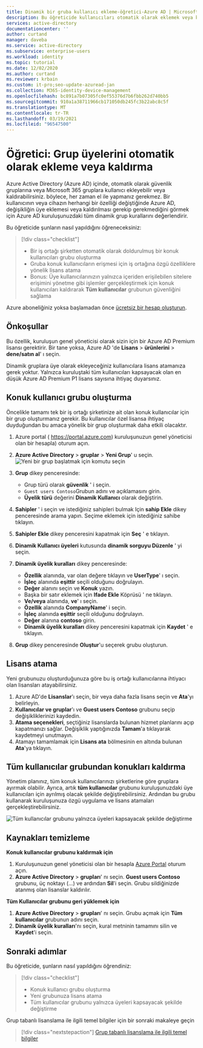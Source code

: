 ```yaml
---
title: Dinamik bir gruba kullanıcı ekleme-öğretici-Azure AD | Microsoft Docs
description: Bu öğreticide kullanıcıları otomatik olarak eklemek veya kaldırmak için grupları ve kullanıcı üyeliği kurallarını kullanacaksınız
services: active-directory
documentationcenter: ''
author: curtand
manager: daveba
ms.service: active-directory
ms.subservice: enterprise-users
ms.workload: identity
ms.topic: tutorial
ms.date: 12/02/2020
ms.author: curtand
ms.reviewer: krbain
ms.custom: it-pro;seo-update-azuread-jan
ms.collection: M365-identity-device-management
ms.openlocfilehash: bc891a7b07305fc0ef55376d7b6fbb262d740bb5
ms.sourcegitcommit: 910a1a38711966cb171050db245fc3b22abc8c5f
ms.translationtype: MT
ms.contentlocale: tr-TR
ms.lasthandoff: 03/19/2021
ms.locfileid: "96547500"
---
```

# <a name="tutorial-add-or-remove-group-members-automatically"></a>Öğretici: Grup üyelerini otomatik olarak ekleme veya kaldırma

Azure Active Directory (Azure AD) içinde, otomatik olarak güvenlik gruplarına veya Microsoft 365 gruplara kullanıcı ekleyebilir veya kaldırabilirsiniz. böylece, her zaman el ile yapmanız gerekmez. Bir kullanıcının veya cihazın herhangi bir özelliği değiştiğinde Azure AD, değişikliğin üye eklemesi veya kaldırılması gerekip gerekmediğini görmek için Azure AD kuruluşunuzdaki tüm dinamik grup kurallarını değerlendirir.

Bu öğreticide şunların nasıl yapıldığını öğreneceksiniz:
> [!div class="checklist"]
> * Bir iş ortağı şirketten otomatik olarak doldurulmuş bir konuk kullanıcıları grubu oluşturma
> * Gruba konuk kullanıcıların erişmesi için iş ortağına özgü özelliklere yönelik lisans atama
> * Bonus: Üye kullanıcılarınızın yalnızca içeriden erişilebilen sitelere erişimini yönetme gibi işlemler gerçekleştirmek için konuk kullanıcıları kaldırarak **Tüm kullanıcılar** grubunun güvenliğini sağlama

Azure aboneliğiniz yoksa başlamadan önce [ücretsiz bir hesap oluşturun](https://azure.microsoft.com/free/).

## <a name="prerequisites"></a>Önkoşullar

Bu özellik, kuruluşun genel yöneticisi olarak sizin için bir Azure AD Premium lisansı gerektirir. Bir tane yoksa, Azure AD 'de **Lisans**  >  **ürünlerini**  >  **dene/satın al**' ı seçin.

Dinamik gruplara üye olarak ekleyeceğiniz kullanıcılara lisans atamanıza gerek yoktur. Yalnızca kuruluştaki tüm kullanıcıları kapsayacak olan en düşük Azure AD Premium P1 lisans sayısına ihtiyaç duyarsınız. 

## <a name="create-a-group-of-guest-users"></a>Konuk kullanıcı grubu oluşturma

Öncelikle tamamı tek bir iş ortağı şirketinize ait olan konuk kullanıcılar için bir grup oluşturmanız gerekir. Bu kullanıcılar özel lisansa ihtiyaç duyduğundan bu amaca yönelik bir grup oluşturmak daha etkili olacaktır.

1. Azure portal ( https://portal.azure.com) kuruluşunuzun genel yöneticisi olan bir hesapla) oturum açın.
2. **Azure Active Directory**  >  **gruplar**  >  **Yeni Grup**' u seçin.
   ![Yeni bir grup başlatmak için komutu seçin](./media/groups-dynamic-tutorial/new-group.png)
3. **Grup** dikey penceresinde:
  
   * Grup türü olarak **güvenlik** ' i seçin.
   * `Guest users Contoso`Grubun adını ve açıklamasını girin.
   * **Üyelik türü** değerini **Dinamik Kullanıcı** olarak değiştirin.
   
4. **Sahipler** ' i seçin ve istediğiniz sahipleri bulmak Için **sahip Ekle** dikey penceresinde arama yapın. Seçime eklemek için istediğiniz sahibe tıklayın.
5. **Sahipler Ekle** dikey penceresini kapatmak için **Seç** ' e tıklayın.  
6. **Dinamik Kullanıcı üyeleri** kutusunda **dinamik sorguyu Düzenle** ' yi seçin.
7. **Dinamik üyelik kuralları** dikey penceresinde:

   * **Özellik** alanında, var olan değere tıklayın ve **UserType**' ı seçin. 
   * **İşleç** alanında **eşittir** seçili olduğunu doğrulayın.  
   * **Değer** alanını seçin ve **Konuk** yazın. 
   * Başka bir satır eklemek için **Ifade Ekle** Köprüsü ' ne tıklayın.
   * **Ve/veya** alanında, **ve**' ı seçin.
   * **Özellik** alanında **CompanyName**' i seçin.
   * **İşleç** alanında **eşittir** seçili olduğunu doğrulayın.
   * **Değer** alanına **contoso** girin.
   * **Dinamik üyelik kuralları** dikey penceresini kapatmak için **Kaydet** ' e tıklayın.
   
8. **Grup** dikey penceresinde **Oluştur**'u seçerek grubu oluşturun.

## <a name="assign-licenses"></a>Lisans atama

Yeni grubunuzu oluşturduğunuza göre bu iş ortağı kullanıcılarına ihtiyacı olan lisansları atayabilirsiniz.

1. Azure AD'de **Lisanslar**'ı seçin, bir veya daha fazla lisans seçin ve **Ata**'yı belirleyin.
2. **Kullanıcılar ve gruplar**'ı ve **Guest users Contoso** grubunu seçip değişikliklerinizi kaydedin.
3. **Atama seçenekleri**, seçtiğiniz lisanslarda bulunan hizmet planlarını açıp kapatmanızı sağlar. Değişiklik yaptığınızda **Tamam**'a tıklayarak kaydetmeyi unutmayın.
4. Atamayı tamamlamak için **Lisans ata** bölmesinin en altında bulunan **Ata**'ya tıklayın.

## <a name="remove-guests-from-all-users-group"></a>Tüm kullanıcılar grubundan konukları kaldırma

Yönetim planınız, tüm konuk kullanıcılarınızı şirketlerine göre gruplara ayırmak olabilir. Ayrıca, artık **tüm kullanıcılar** grubunu kuruluşunuzdaki üye kullanıcıları için ayrılmış olacak şekilde değiştirebilirsiniz. Ardından bu grubu kullanarak kuruluşunuza özgü uygulama ve lisans atamaları gerçekleştirebilirsiniz.

   ![Tüm kullanıcılar grubunu yalnızca üyeleri kapsayacak şekilde değiştirme](./media/groups-dynamic-tutorial/all-users-edit.png)

## <a name="clean-up-resources"></a>Kaynakları temizleme

**Konuk kullanıcılar grubunu kaldırmak için**

1. Kuruluşunuzun genel yöneticisi olan bir hesapla [Azure Portal](https://portal.azure.com) oturum açın.
2. **Azure Active Directory**  >  **grupları**' nı seçin. **Guest users Contoso** grubunu, üç noktayı (...) ve ardından **Sil**'i seçin. Grubu sildiğinizde atanmış olan lisanslar kaldırılır.

**Tüm Kullanıcılar grubunu geri yüklemek için**
1. **Azure Active Directory**  >  **grupları**' nı seçin. Grubu açmak için **Tüm kullanıcılar** grubunun adını seçin.
1. **Dinamik üyelik kuralları**'nı seçin, kural metninin tamamını silin ve **Kaydet**'i seçin.

## <a name="next-steps"></a>Sonraki adımlar

Bu öğreticide, şunların nasıl yapıldığını öğrendiniz:
> [!div class="checklist"]
> * Konuk kullanıcı grubu oluşturma
> * Yeni grubunuza lisans atama
> * Tüm kullanıcılar grubunu yalnızca üyeleri kapsayacak şekilde değiştirme

Grup tabanlı lisanslama ile ilgili temel bilgiler için bir sonraki makaleye geçin
> [!div class="nextstepaction"]
> [Grup tabanlı lisanslama ile ilgili temel bilgiler](../fundamentals/active-directory-licensing-whatis-azure-portal.md)



